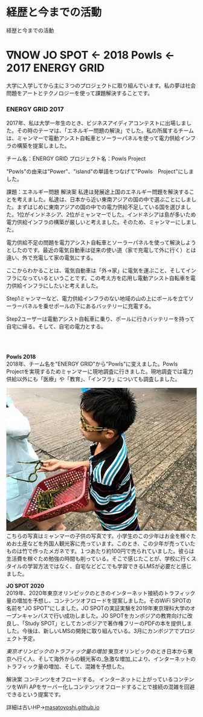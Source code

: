 # 経歴と今までの活動
経歴と今までの活動

# ∇NOW JO SPOT ← 2018 PowIs ← 2017 ENERGY GRID 

大学に入学してから主に３つのプロジェクトに取り組んでいます。私の夢は社会問題をアートとテクノロジーを使って課題解決することです。



### ENERGY GRID 2017   
2017年、私は大学一年生のとき、ビジネスアイディアコンテストに出場しました。その時のテーマは、「エネルギー問題の解決」でした。私の所属するチームは、ミャンマーで電動アシスト自転車とソーラーパネルを使って電力供給インフラの構築を提案しました。

チーム名：ENERGY GRID
プロジェクト名：PowIs Project

  
"PowIs"の由来は"Power"、"island"の単語をつなげて"PowIs　Project"にしました。

課題：エネルギー問題
解決案
私達は発展途上国のエネルギー問題を解決することを考えました。私達は、日本から近い東南アジアの国の中で選ぶことにしました。まずはじめに東南アジアの国の中での電力供給不足している国を選びました。1位がインドネシア、2位がミャンマーでした。インドネシアは島が多いため電力供給インフラの構築が厳しいと考えました。そのため、ミャンマーにしました。

電力供給不足の問題を電力アシスト自転車とソーラーパネルを使って解決しようとしたのです。最近の電気自動車は従来の使い道（家で充電して外に行く）とは違い、外で充電して家の電気にする。

ここからわかることは、電気自動車は「外→家」に電気を運ぶこと、そしてインフラになっているということです。この考え方を応用し電動アシスト自転車を電力供給インフラにしたいと考えました。

Step1ミャンマーなど、電力供給インフラのない地域の山の上にポールを立てソーラーパネルを乗せポールの下にあるバッテリーに充電する。

Step2ユーザーは電動アシスト自転車に乗り、ポールに行きバッテリーを持って自宅に帰る。そして、自宅の電力とする。

<br><br>




**PowIs 2018**   
2018年、チーム名を"ENERGY GRID"から"PowIs"に変えました。PowIs Projectを実現するためミャンマーに現地調査に行きました。現地調査では電力供給以外にも「医療」や「教育」、「インフラ」についても調査しました。         
      
    
        
   
![hello](2.jpg)   
こちらの写真はミャンマーの子供の写真です。小学生のこの少年はお金を稼ぐためお土産などを外国人観光客に売っています。このとき、この少年が売っていたものは竹で作ったメガネです。１つあたり約100円で売られていました。彼らは生活費を稼ぐため勉強の時間も削っている。そこで感じたことが、学校に行くスタイルの学習方法ではなく、自宅などどこでも学習できるLMSが必要だと感じました。    
   
   
**JO SPOT 2020**   
2019年、2020年東京オリンピックのときのインターネット接続のトラフィック量の増加を予想し、コンテンツオフロードを提案しました。そのWiFi SPOTの名前を"JO SPOT"にしました。JO SPOTの実証実験を2019年東京理科大学のオープンキャンパスで行い成功しました。JO SPOTをカンボジアの教育向けに改良し、「Study SPOT」としてカンボジアで著作権フリーのPDFの本を提供しました。今後は、新しいLMSの開発に取り組んでいる。3月にカンボジアでプロジェクト予定。

_東京オリンピックのトラフィック量の増加_
東京オリンピックのとき日本から東京へ行く人、そして海外からの観光客の_急激な増加_により、インターネットのトラフィック量の増加、そして、混雑を予想した。

解決案
コンテンツをオフロードする。
インターネットに上がっているコンテンツをWiFi APをサーバー化しコンテンツオフロードすることで接続の混雑を回避できるという提案です。

詳細は古いHP→[masatoyoshi.github.io](masatoyoshi.github.io)


